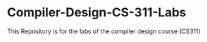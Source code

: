 # Compiler-Design-CS-311-Labs
This Repository is for the labs of the compiler design course (CS311)
